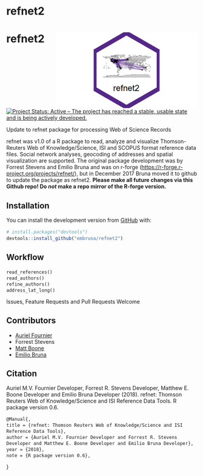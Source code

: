 # refnet2


# refnet2 <img src="man/figures/refnethex.png" height="200" align="right">

[![Project Status: Active – The project has reached a stable, usable state and is being actively developed.](http://www.repostatus.org/badges/latest/active.svg)](http://www.repostatus.org/#active)

Update to refnet package for processing Web of Science Records

refnet was v1.0 of a R package to read, analyze and visualize Thomson-Reuters Web of Knowledge/Science, ISI and SCOPUS format reference data files. Social network analyses, geocoding of addresses and spatial visualization are supported. The original package development was by Forrest Stevens and Emilio Bruna and was on r-forge (https://r-forge.r-project.org/projects/refnet/), but in December 2017 Bruna moved it to github to update the package as refnet2.  <b>Please make all future changes via this Github repo! Do *not* make a repo mirror of the R-forge version.</b> 

## Installation

You can install the development version from [GitHub](https://github.com/) with:

``` r
# install.packages("devtools")
devtools::install_github("embruna/refnet2")
```

## Workflow

```{r example, eval=FALSE}
read_references()
read_authors()
refine_authors()
address_lat_long()
```

Issues, Feature Requests and Pull Requests Welcome


## Contributors
* [Auriel Fournier](https://github.com/aurielfournier)
* Forrest Stevens
* [Matt Boone](https://github.com/birderboone)
* [Emilio Bruna](https://github.com/embruna)


## Citation

Auriel M.V. Fournier Developer, Forrest R.
  Stevens Developer, Matthew E. Boone Developer
  and Emilio Bruna Developer (2018). refnet:
  Thomson Reuters Web of Knowledge/Science and
  ISI Reference Data Tools. R package version
  0.6.
  
    @Manual{,
    title = {refnet: Thomson Reuters Web of Knowledge/Science and ISI Reference Data Tools},
    author = {Auriel M.V. Fournier Developer and Forrest R. Stevens Developer and Matthew E. Boone Developer and Emilio Bruna Developer},
    year = {2018},
    note = {R package version 0.6},
  }
